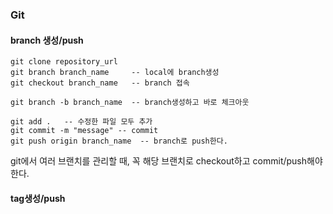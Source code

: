 ### Git 

#### branch 생성/push
```
git clone repository_url
git branch branch_name     -- local에 branch생성
git checkout branch_name   -- branch 접속

git branch -b branch_name  -- branch생성하고 바로 체크아웃
```

```
git add .   -- 수정한 파일 모두 추가
git commit -m "message" -- commit
git push origin branch_name  -- branch로 push한다.
```

git에서 여러 브랜치를 관리할 때, 꼭 해당 브랜치로 checkout하고 commit/push해야 한다.    

#### tag생성/push
